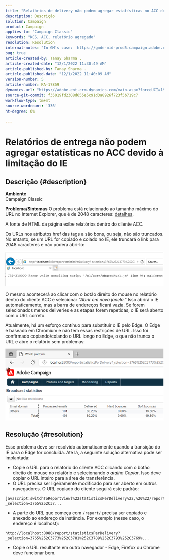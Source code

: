 ```yaml
---
title: "Relatórios de delivery não podem agregar estatísticas no ACC devido à limitação do IE"
description: Descrição
solution: Campaign
product: Campaign
applies-to: "Campaign Classic"
keywords: "KCS, ACC, relatório agregado"
resolution: Resolution
internal-notes: "In GM's case:  https://gmde-mid-prod5.campaign.adobe.com//report/statisticsPerDelivery?_selection="
bug: true
article-created-by: Tanay Sharma .
article-created-date: "12/1/2022 11:30:49 AM"
article-published-by: Tanay Sharma .
article-published-date: "12/1/2022 11:40:09 AM"
version-number: 5
article-number: KA-17859
dynamics-url: "https://adobe-ent.crm.dynamics.com/main.aspx?forceUCI=1&pagetype=entityrecord&etn=knowledgearticle&id=ac6a3199-6b71-ed11-9562-6045bd006239"
source-git-commit: f35019fd2308d655e5c91d3a8926f723f5b719c7
workflow-type: tm+mt
source-wordcount: '336'
ht-degree: 0%

---
```


# Relatórios de entrega não podem agregar estatísticas no ACC devido à limitação do IE

## Descrição {#description}

<b>Ambiente</b><br>Campaign Classic<br>

<b>Problema/Sintomas</b>
O problema está relacionado ao tamanho máximo do URL no Internet Explorer, que é de 2048 caracteres: [detalhes](https://support.microsoft.com/en-us/topic/maximum-url-length-is-2-083-characters-in-internet-explorer-174e7c8a-6666-f4e0-6fd6-908b53c12246).

A fonte de HTML da página exibe relatórios dentro do cliente ACC.

Os URLs nos atributos href das tags a são bons, ou seja, não são truncados. No entanto, se um URL for copiado e colado no IE, ele truncará o link para 2048 caracteres e não poderá abri-lo:

![](assets/___ae6a3199-6b71-ed11-9562-6045bd006239___.png)

O mesmo acontecerá ao clicar com o botão direito do mouse no relatório dentro do cliente ACC e selecionar *&quot;Abrir em nova janela.&quot;* Isso abrirá o IE automaticamente, mas a barra de endereços ficará vazia. Se forem selecionados menos deliveries e as etapas forem repetidas, o IE será aberto com o URL correto.

Atualmente, há um esforço contínuo para substituir o IE pelo Edge. O Edge é baseado em Chromium e não tem essas restrições de URL. Isso foi confirmado copiando/colando o URL longo no Edge, o que não trunca o URL e abre o relatório sem problemas:

![](assets/___b06a3199-6b71-ed11-9562-6045bd006239___.png)


## Resolução {#resolution}


Esse problema deve ser resolvido automaticamente quando a transição do IE para o Edge for concluída. Até lá, a seguinte solução alternativa pode ser implantada:

- Copie o URL para o relatório do cliente ACC clicando com o botão direito do mouse no relatório e selecionando *o atalho Copiar*. Isso deve copiar o URL inteiro para a área de transferência.
- O URL precisa ser ligeiramente modificado para ser aberto em outros navegadores. O URL copiado do cliente seguirá este padrão:



```
javascript:switchToReportView(%22statisticsPerDelivery%22,%20%22/report/statisticsPerDelivery?_selection=3765%252C37...
```


- A parte do URL que começa com `/report/` precisa ser copiado e anexado ao endereço da instância. Por exemplo (nesse caso, o endereço é localhost):



```
http://localhost:8080/report/statisticsPerDelivery?_selection=3765%252C3773%252C3781%252C3789%252C3793%252C3769%...
```


- Copie o URL resultante em outro navegador - Edge, Firefox ou Chrome deve funcionar bem.

